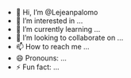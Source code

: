 - 👋 Hi, I’m @Lejeanpalomo
- 👀 I’m interested in ...
- 🌱 I’m currently learning ...
- 💞️ I’m looking to collaborate on ...
- 📫 How to reach me ...
- 😄 Pronouns: ...
- ⚡ Fun fact: ...

<!---
Lejeanpalomo/Lejeanpalomo is a ✨ special ✨ repository because its `README.md` (this file) appears on your GitHub profile.
You can click the Preview link to take a look at your changes.
--->
